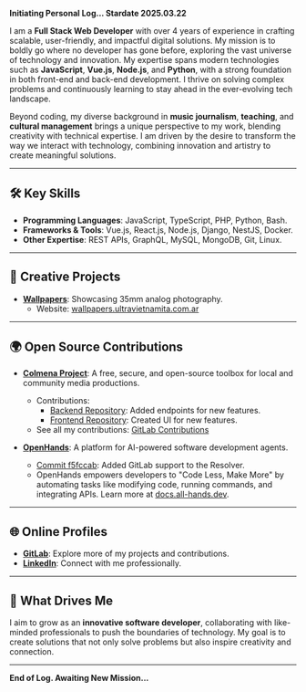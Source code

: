 **Initiating Personal Log... Stardate 2025.03.22**

I am a **Full Stack Web Developer** with over 4 years of experience in crafting scalable, user-friendly, and impactful digital solutions. My mission is to boldly go where no developer has gone before, exploring the vast universe of technology and innovation. My expertise spans modern technologies such as **JavaScript**, **Vue.js**, **Node.js**, and **Python**, with a strong foundation in both front-end and back-end development. I thrive on solving complex problems and continuously learning to stay ahead in the ever-evolving tech landscape.

Beyond coding, my diverse background in **music journalism**, **teaching**, and **cultural management** brings a unique perspective to my work, blending creativity with technical expertise. I am driven by the desire to transform the way we interact with technology, combining innovation and artistry to create meaningful solutions.

---

## 🛠️ Key Skills

- **Programming Languages**: JavaScript, TypeScript, PHP, Python, Bash.
- **Frameworks & Tools**: Vue.js, React.js, Node.js, Django, NestJS, Docker.
- **Other Expertise**: REST APIs, GraphQL, MySQL, MongoDB, Git, Linux.

---

## 🎨 Creative Projects

- **[Wallpapers](https://github.com/juanmanueldaza/wallpapers)**: Showcasing 35mm analog photography.
  - Website: [wallpapers.ultravietnamita.com.ar](https://wallpapers.ultravietnamita.com.ar/)

---

## 🌍 Open Source Contributions

- **[Colmena Project](https://blog.colmena.media/)**: A free, secure, and open-source toolbox for local and community media productions. 
  - Contributions:
    - [Backend Repository](https://gitlab.com/colmena-project/dev/backend): Added endpoints for new features.
    - [Frontend Repository](https://gitlab.com/colmena-project/dev/frontend): Created UI for new features.
  - See all my contributions: [GitLab Contributions](https://gitlab.com/users/juanmanueldaza/contributed)

- **[OpenHands](https://github.com/All-Hands-AI/OpenHands)**: A platform for AI-powered software development agents.
  - [Commit f5fccab](https://github.com/All-Hands-AI/OpenHands/commit/f5fccab1f60f70278902b9845bdee4d8a3e3b471): Added GitLab support to the Resolver.
  - OpenHands empowers developers to "Code Less, Make More" by automating tasks like modifying code, running commands, and integrating APIs. Learn more at [docs.all-hands.dev](https://docs.all-hands.dev).

---

## 🌐 Online Profiles

- **[GitLab](https://gitlab.com/juanmanueldaza)**: Explore more of my projects and contributions.
- **[LinkedIn](https://www.linkedin.com/in/juanmanueldaza/)**: Connect with me professionally.

---

## 🚀 What Drives Me

I aim to grow as an **innovative software developer**, collaborating with like-minded professionals to push the boundaries of technology. My goal is to create solutions that not only solve problems but also inspire creativity and connection.

---

**End of Log. Awaiting New Mission...**